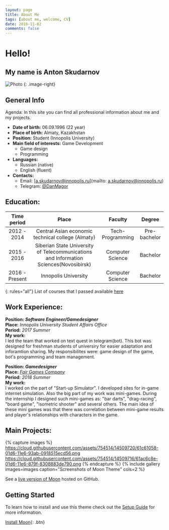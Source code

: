 ```yaml
---
layout: page
title: About Me
tags: [about me, welcome, CV]
date: 2016-11-02
comments: false
---
```

    
# Hello!
## My name is Anton Skudarnov

![Photo]({{site.url}}/files/profilePhoto.png)
{: .image-right}


## General Info
Agenda: In this site you can find all professional information about me and my projects.
* **Date of birth:** 06.09.1996 (22 year)
* **Place of birth:** Almaty, Kazakhstan
* **Position:** Student (Innopolis University)
* **Main field of interests:** Game Development  
  * Game design
  * Programming
* **Languages:**
    * Russian (native)
    * English (fluent)
* **Contacts:**
  * Email: [a.skudarnov@innopolis.ru](mailto: a.skudarnov@innopolis.ru)
  * Telegram: [@DanMagor](https://t.me/DanMagor)


## Education:

|Time period|Place|Faculty|Degree|
|:---:|:---:|:---:| :---:|
|2012 - 2014|Central Asian economic technical college (Almaty)|Tech-Programming | Pre-bachelor|
| 2015 - 2016| Siberian State University of Telecommunications and Information Sciences(Novosibirsk)|Computer Science|Bachelor|
|2016 - Present|Innopolis University|Computer Science|Bachelor|
{: rules="all"}
List of courses that I passed available [here]({{site.url}}/files/Courses.pdf)

## Work Experience:

**Position: _Software Engineer/Gamedesigner_**   
**Place:** _Innopolis University Student Affairs Office_   
**Period:** *2017 Summer*   
**My work:**  
I led the team that worked on text quest in telegram(bot). This bot was designed for freshman students of universiry for easier adaptation and inforamtion sharing. My responsibilites were: game design of the game, bot's programming and team management.   

**Position: _Gamedesigner_**   
**Place:** [_Fair Games Company_](http://fairgames.studio/)   
**Period:** *2018 Summer*   
**My work:**   
I worked on the part of "Start-up Simulator". I developed sites for in-game internet simulation. Also the big part of my work was mini-games. During the internship I designed such mini-games as: "bar darts", "drag-racing", "board game", "isometric shooter" and several others. The main idea of these mini games was that there was correlation between mini-game results and player's relationships with characters in the game. 

## Main Projects:

{% capture images %}
    https://cloud.githubusercontent.com/assets/754514/14509720/61c61058-01d6-11e6-93ab-0918515ecd56.png
    https://cloud.githubusercontent.com/assets/754514/14509716/61ac6c8e-01d6-11e6-879f-8308883de790.png
{% endcapture %}
{% include gallery images=images caption="Screenshots of Moon Theme" cols=2 %}

See a [live version of Moon](http://taylantatli.github.io/Moon) hosted on GitHub.

## Getting Started

To learn how to install and use this theme check out the [Setup Guide](http://taylantatli.me/Moon/moon-theme/) for more information.
      
[Install Moon](https://github.com/TaylanTatli/Moon){: .btn}
